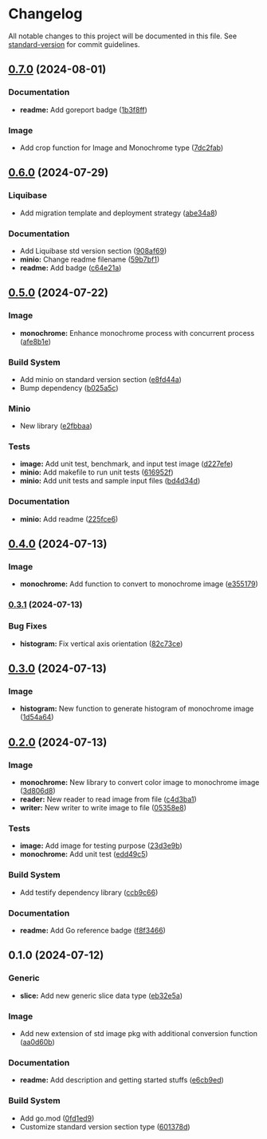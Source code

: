 # Changelog

All notable changes to this project will be documented in this file. See [standard-version](https://github.com/conventional-changelog/standard-version) for commit guidelines.

## [0.7.0](https://github.com/mushoffa/gorengan/compare/v0.6.0...v0.7.0) (2024-08-01)


### Documentation

* **readme:** Add goreport badge ([1b3f8ff](https://github.com/mushoffa/gorengan/commit/1b3f8ff8fceaf2ef1ee816c210457cf4a0d00f3c))


### Image

* Add crop function for Image and Monochrome type ([7dc2fab](https://github.com/mushoffa/gorengan/commit/7dc2fabaeb35df7e01249fe5e7132da8d0ebccf1))

## [0.6.0](https://github.com/mushoffa/gorengan/compare/v0.5.0...v0.6.0) (2024-07-29)


### Liquibase

* Add migration template and deployment strategy ([abe34a8](https://github.com/mushoffa/gorengan/commit/abe34a8758b05f270306f3d0d6612a1ac09f181e))


### Documentation

* Add Liquibase std version section ([908af69](https://github.com/mushoffa/gorengan/commit/908af69f3c5afd813c711c9a6585f1654c86df00))
* **minio:** Change readme filename ([59b7bf1](https://github.com/mushoffa/gorengan/commit/59b7bf165bd3fea3055d52e2155b47b5ae0e0cd7))
* **readme:** Add badge ([c64e21a](https://github.com/mushoffa/gorengan/commit/c64e21a19f7e7219c31c568027ca53818ea06f1d))

## [0.5.0](https://github.com/mushoffa/gorengan/compare/v0.4.0...v0.5.0) (2024-07-22)


### Image

* **monochrome:** Enhance monochrome process with concurrent process ([afe8b1e](https://github.com/mushoffa/gorengan/commit/afe8b1e094765b500e80c561c700bb9b0ff78223))


### Build System

* Add minio on standard version section ([e8fd44a](https://github.com/mushoffa/gorengan/commit/e8fd44a26eb3934f9f1a37dcdd387e3b4e81c9ce))
* Bump dependency ([b025a5c](https://github.com/mushoffa/gorengan/commit/b025a5c26f210d349855f21b74743ab6a0d8e154))


### Minio

* New library ([e2fbbaa](https://github.com/mushoffa/gorengan/commit/e2fbbaae962294315a3646989a0228e23b4c50f0))


### Tests

* **image:** Add unit test, benchmark, and input test image ([d227efe](https://github.com/mushoffa/gorengan/commit/d227efeb3e38b1dfd671cc96a2344fd62a980b0f))
* **minio:** Add makefile to run unit tests ([616952f](https://github.com/mushoffa/gorengan/commit/616952f33355293cd14b4bb4097e54eba96d58a9))
* **minio:** Add unit tests and sample input files ([bd4d34d](https://github.com/mushoffa/gorengan/commit/bd4d34d63663a576a319ae50fac020ca3e52e0c5))


### Documentation

* **minio:** Add readme ([225fce6](https://github.com/mushoffa/gorengan/commit/225fce64f9cb90f0a3ec0687f48e91332db1fc3b))

## [0.4.0](https://github.com/mushoffa/gorengan/compare/v0.3.1...v0.4.0) (2024-07-13)


### Image

* **monochrome:** Add function to convert to monochrome image ([e355179](https://github.com/mushoffa/gorengan/commit/e3551796b98ceed3edf0daf365c58eb1769f84e0))

### [0.3.1](https://github.com/mushoffa/gorengan/compare/v0.3.0...v0.3.1) (2024-07-13)


### Bug Fixes

* **histogram:** Fix vertical axis orientation ([82c73ce](https://github.com/mushoffa/gorengan/commit/82c73ce9831f5ab72e871fb0e0ed10633e8baf2d))

## [0.3.0](https://github.com/mushoffa/gorengan/compare/v0.2.0...v0.3.0) (2024-07-13)


### Image

* **histogram:** New function to generate histogram of monochrome image ([1d54a64](https://github.com/mushoffa/gorengan/commit/1d54a64b88f5e85e8db79414942cf45462bf3834))

## [0.2.0](https://github.com/mushoffa/gorengan/compare/v0.1.0...v0.2.0) (2024-07-13)


### Image

* **monochrome:** New library to convert color image to monochrome image ([3d806d8](https://github.com/mushoffa/gorengan/commit/3d806d828be85107226e9bff650ce30af43eaccc))
* **reader:** New reader to read image from file ([c4d3ba1](https://github.com/mushoffa/gorengan/commit/c4d3ba1330df352f92f85e0fcbd9e55216a12e89))
* **writer:** New writer to write image to file ([05358e8](https://github.com/mushoffa/gorengan/commit/05358e8c2b6fb76eb58eec21b315d5e46823e6d9))


### Tests

* **image:** Add image for testing purpose ([23d3e9b](https://github.com/mushoffa/gorengan/commit/23d3e9b2d2910ac4e480d82a092a1cdaa003b3c8))
* **monochrome:** Add unit test ([edd49c5](https://github.com/mushoffa/gorengan/commit/edd49c5c5102277d633947c17407b57d6ad1ff0b))


### Build System

* Add testify dependency library ([ccb9c66](https://github.com/mushoffa/gorengan/commit/ccb9c6606e5157c655a687ca6363a1e348560699))


### Documentation

* **readme:** Add Go reference badge ([f8f3466](https://github.com/mushoffa/gorengan/commit/f8f346615a8ab651d557dc15e7070e91c083fdf0))

## 0.1.0 (2024-07-12)


### Generic

* **slice:** Add new generic slice data type ([eb32e5a](https://github.com/mushoffa/gorengan/commit/eb32e5a17b224ce4e97c15e2ca3e4ff7a0e2df8f))


### Image

* Add new extension of std image pkg with additional conversion function ([aa0d60b](https://github.com/mushoffa/gorengan/commit/aa0d60b4a779c87bcd39fca9726d5195f6e475a7))


### Documentation

* **readme:** Add description and getting started stuffs ([e6cb9ed](https://github.com/mushoffa/gorengan/commit/e6cb9ed13c0ed26ff48a338b5516b187b3f1657d))


### Build System

* Add go.mod ([0fd1ed9](https://github.com/mushoffa/gorengan/commit/0fd1ed9c9c3cefdf7a10c672d0e3dd5d81562e92))
* Customize standard version section type ([601378d](https://github.com/mushoffa/gorengan/commit/601378dc709d89c2aef7a3e3ef7708243dd25c85))
